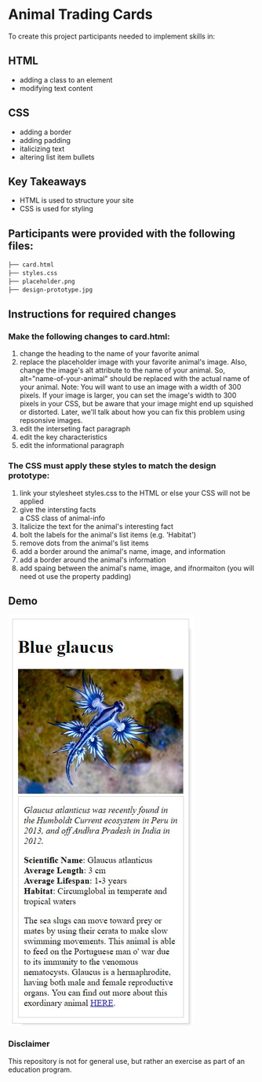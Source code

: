 # Animal Trading Cards

To create this project participants needed to implement skills in:

## HTML

- adding a class to an element
- modifying text content

## CSS

- adding a border
- adding padding
- italicizing text
- altering list item bullets

## Key Takeaways

- HTML is used to structure your site
- CSS is used for styling

## Participants were provided with the following files:

```bash
├── card.html
├── styles.css
├── placeholder.png
├── design-prototype.jpg
```

## Instructions for required changes

### Make the following changes to card.html:

1. change the heading to the name of your favorite animal
2. replace the placeholder image with your favorite animal's image.
   Also, change the image's alt attribute to the name of your animal. So, alt="name-of-your-animal" should be replaced with the actual name of your animal.
   Note: You will want to use an image with a width of 300 pixels. If your image is larger, you can set the image's width to 300 pixels in your CSS, but be aware that your image might end up squished or distorted. Later, we'll talk about how you can fix this problem using repsonsive images.
3. edit the interseting fact paragraph
4. edit the key characteristics
5. edit the informational paragraph

### The CSS must apply these styles to match the design prototype:

1. link your stylesheet styles.css to the HTML or else your CSS will not be applied
2. give the intersting facts <div> a CSS class of animal-info
3. Italicize the text for the animal's interesting fact
4. bolt the labels for the animal's list items (e.g. 'Habitat')
5. remove dots from the animal's list items
6. add a border around the animal's name, image, and information
7. add a border around the animal's information
8. add spaing between the animal's name, image, and ifnormaiton (you will need ot use the property padding)

## Demo

![Demo image](/img-final-product.jpg)

### Disclaimer

This repository is not for general use, but rather an exercise as part of an education program.
